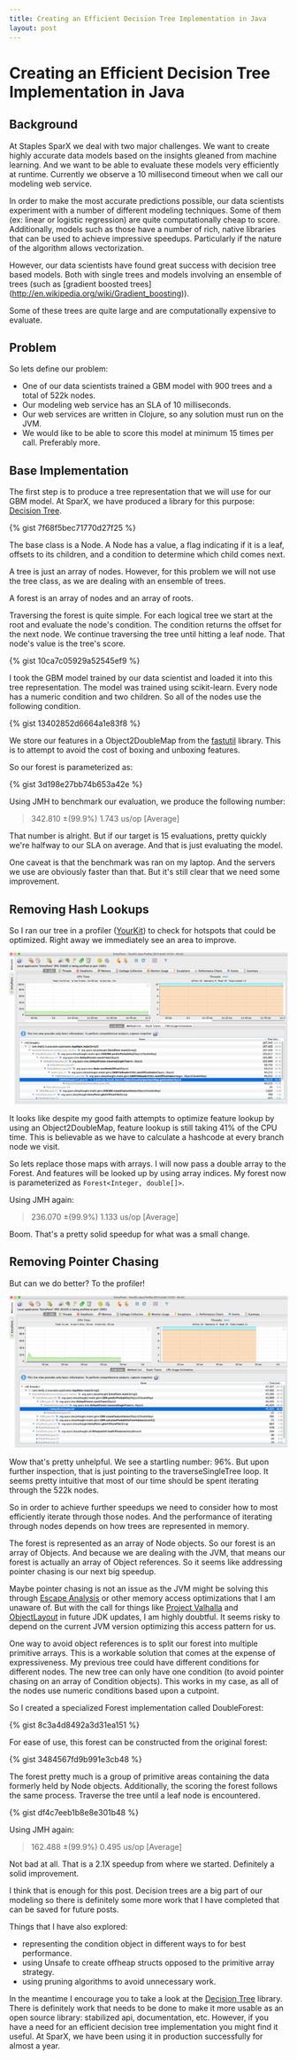 ```yaml
---
title: Creating an Efficient Decision Tree Implementation in Java
layout: post
---
```


# Creating an Efficient Decision Tree Implementation in Java

## Background

At Staples SparX we deal with two major challenges. We want to create highly accurate data models based on the insights gleaned from machine learning. And we want to be able to evaluate these models very efficiently at runtime. Currently we observe a 10 millisecond timeout when we call our modeling web service.

In order to make the most accurate predictions possible, our data scientists experiment with a number of different modeling techniques. Some of them (ex: linear or logistic regression) are quite computationally cheap to score. Additionally, models such as those have a number of rich, native libraries that can be used to achieve impressive speedups. Particularly if the nature of the algorithm allows vectorization.

However, our data scientists have found great success with decision tree based models. Both with single trees and models involving an ensemble of trees (such as [gradient boosted trees] (http://en.wikipedia.org/wiki/Gradient_boosting)). 

Some of these trees are quite large and are computationally expensive to evaluate.

## Problem

So lets define our problem:
- One of our data scientists trained a GBM model with 900 trees and a total of 522k nodes. 
- Our modeling web service has an SLA of 10 milliseconds. 
- Our web services are written in Clojure, so any solution must run on the JVM. 
- We would like to be able to score this model at minimum 15 times per call. Preferably more.

## Base Implementation

The first step is to produce a tree representation that we will use for our GBM model. At SparX, we have produced a library for this purpose: [Decision Tree](https://github.com/tbrooks8/fault).

{% gist 7f68f5bec71770d27f25 %}

The base class is a Node. A Node has a value, a flag indicating if it is a leaf, offsets to its children, and a condition to determine which child comes next.

A tree is just an array of nodes. However, for this problem we will not use the tree class, as we are dealing with an ensemble of trees.

A forest is an array of nodes and an array of roots.

Traversing the forest is quite simple. For each logical tree we start at the root and evaluate the node's condition. The condition returns the offset for the next node. We continue traversing the tree until hitting a leaf node. That node's value is the tree's score.

{% gist 10ca7c05929a52545ef9 %}

I took the GBM model trained by our data scientist and loaded it into this tree representation. The model was trained using scikit-learn. Every node has a numeric condition and two children. So all of the nodes use the following condition.

{% gist 13402852d6664a1e83f8 %}

We store our features in a Object2DoubleMap from the [fastutil](http://fastutil.di.unimi.it/) library. This is to attempt to avoid the cost of boxing and unboxing features.

So our forest is parameterized as:

{% gist 3d198e27bb74b653a42e %}

Using JMH to benchmark our evaluation, we produce the following number:

> 342.810 ±(99.9%) 1.743 us/op [Average]

That number is alright. But if our target is 15 evaluations, pretty quickly we're halfway to our SLA on average. And that is just evaluating the model.

One caveat is that the benchmark was ran on my laptop. And the servers we use are obviously faster than that. But it's still clear that we need some improvement.

## Removing Hash Lookups

So I ran our tree in a profiler ([YourKit](https://www.yourkit.com/)) to check for hotspots that could be optimized. Right away we immediately see an area to improve. 

![YourKit: Round 1](images/yourkit1.png)

It looks like despite my good faith attempts to optimize feature lookup by using an Object2DoubleMap, feature lookup is still taking 41% of the CPU time. This is believable as we have to calculate a hashcode at every branch node we visit.

So lets replace those maps with arrays. I will now pass a double array to the Forest. And features will be looked up by using array indices. My forest now is parameterized as ```Forest<Integer, double[]>```.

Using JMH again:

> 236.070 ±(99.9%) 1.133 us/op [Average]

Boom. That's a pretty solid speedup for what was a small change.

## Removing Pointer Chasing

But can we do better? To the profiler!

![YourKit: Round 2](images/yourkit2.png)

Wow that's pretty unhelpful. We see a startling number: 96%. But upon further inspection, that is just pointing to the traverseSingleTree loop. It seems pretty intuitive that most of our time should be spent iterating through the 522k nodes.

So in order to achieve further speedups we need to consider how to most efficiently iterate through those nodes. And the performance of iterating through nodes depends on how trees are represented in memory.

The forest is represented as an array of Node objects. So our forest is an array of Objects. And because we are dealing with the JVM, that means our forest is actually an array of Object references. So it seems like addressing pointer chasing is our next big speedup. 

Maybe pointer chasing is not an issue as the JVM might be solving this through [Escape Analysis](http://en.wikipedia.org/wiki/Escape_analysis) or other memory access optimizations that I am unaware of. But with the call for things like [Project Valhalla](http://openjdk.java.net/projects/valhalla/) and [ObjectLayout](http://objectlayout.org/) in future JDK updates, I am highly doubtful. It seems risky to depend on the current JVM version optimizing this access pattern for us.

One way to avoid object references is to split our forest into multiple primitive arrays. This is a workable solution that comes at the expense of expressiveness. My previous tree could have different conditions for different nodes. The new tree can only have one condition (to avoid pointer chasing on an array of Condition  objects). This works in my case, as all of the nodes use numeric conditions based upon a cutpoint.

So I created a specialized Forest implementation called DoubleForest:

{% gist 8c3a4d8492a3d31ea151 %}

For ease of use, this forest can be constructed from the original forest:

{% gist 3484567fd9b991e3cb48 %}

The forest pretty much is a group of primitive areas containing the data formerly held by Node objects. Additionally, the scoring the forest follows the same process. Traverse the tree until a leaf node is encountered.

{% gist df4c7eeb1b8e8e301b48 %}

Using JMH again:

> 162.488 ±(99.9%) 0.495 us/op [Average]

Not bad at all. That is a 2.1X speedup from where we started. Definitely a solid improvement.

I think that is enough for this post. Decision trees are a big part of our modeling so there is definitely some more work that I have completed that can be saved for future posts.

Things that I have also explored:
- representing the condition object in different ways to for best performance.
- using Unsafe to create offheap structs opposed to the primitive array strategy.
- using pruning algorithms to avoid unnecessary work.

In the meantime I encourage you to take a look at the [Decision Tree](https://github.com/tbrooks8/fault) library. There is definitely work that needs to be done to make it more usable as an open source library: stabilized api, documentation, etc. However, if you have a need for an efficient decision tree implementation you might find it useful. At SparX, we have been using it in production successfully for almost a year.